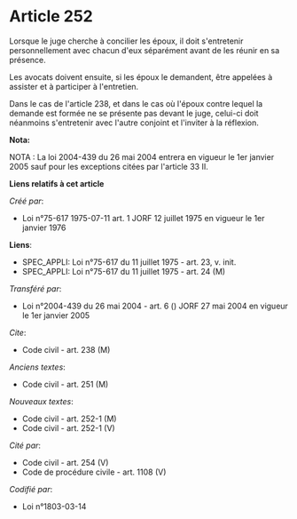 # Article 252

Lorsque le juge cherche à concilier les époux, il doit s'entretenir personnellement avec chacun d'eux séparément avant de les
réunir en sa présence.

Les avocats doivent ensuite, si les époux le demandent, être appelées à assister et à participer à l'entretien.

Dans le cas de l'article 238, et dans le cas où l'époux contre lequel la demande est formée ne se présente pas devant le
juge, celui-ci doit néanmoins s'entretenir avec l'autre conjoint et l'inviter à la réflexion.

**Nota:**

NOTA : La loi 2004-439 du 26 mai 2004 entrera en vigueur le 1er janvier 2005 sauf pour les exceptions citées par l'article 33
II.

**Liens relatifs à cet article**

_Créé par_:

  - Loi n°75-617 1975-07-11 art. 1 JORF 12 juillet 1975 en vigueur le 1er janvier 1976

**Liens**:

  - SPEC_APPLI: Loi n°75-617 du 11 juillet 1975 - art. 23, v. init.
  - SPEC_APPLI: Loi n°75-617 du 11 juillet 1975 - art. 24 (M)

_Transféré par_:

  - Loi n°2004-439 du 26 mai 2004 - art. 6 () JORF 27 mai 2004 en vigueur le 1er janvier 2005

_Cite_:

  - Code civil - art. 238 (M)

_Anciens textes_:

  - Code civil - art. 251 (M)

_Nouveaux textes_:

  - Code civil - art. 252-1 (M)
  - Code civil - art. 252-1 (V)

_Cité par_:

  - Code civil - art. 254 (V)
  - Code de procédure civile - art. 1108 (V)

_Codifié par_:

  - Loi n°1803-03-14
